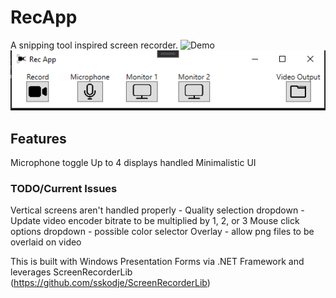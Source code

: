 # RecApp
A snipping tool inspired screen recorder.
![Demo](demo/demo.gif)
![Latest](demo/demo2.png)

## Features
Microphone toggle
Up to 4 displays handled
Minimalistic UI

### TODO/Current Issues
Vertical screens aren't handled properly - 
Quality selection dropdown - Update video encoder bitrate to be multiplied by 1, 2, or 3
Mouse click options dropdown - possible color selector
Overlay - allow png files to be overlaid on video

 

This is built with Windows Presentation Forms via .NET Framework and leverages ScreenRecorderLib (https://github.com/sskodje/ScreenRecorderLib)



